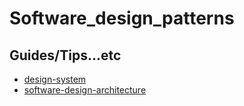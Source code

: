 # Software_design_patterns

## Guides/Tips...etc

* [design-system](https://roadmap.sh/design-system)
* [software-design-architecture](https://roadmap.sh/software-design-architecture)